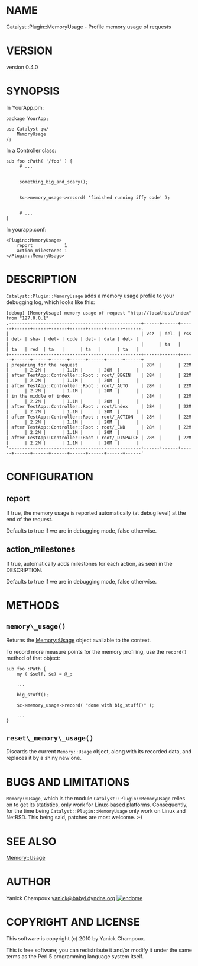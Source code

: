 # NAME

Catalyst::Plugin::MemoryUsage - Profile memory usage of requests

# VERSION

version 0.4.0

# SYNOPSIS

In YourApp.pm:

    package YourApp;

    use Catalyst qw/
        MemoryUsage
    /;

In a Controller class:

    sub foo :Path( '/foo' ) {
         # ...
         

         something_big_and_scary();
         

         $c->memory_usage->record( 'finished running iffy code' );
         

         # ...
    }

In yourapp.conf:

    <Plugin::MemoryUsage>
        report            1
        action_milestones 1
    </Plugin::MemoryUsage>

# DESCRIPTION

`Catalyst::Plugin::MemoryUsage` adds a memory usage profile to your debugging
log, which looks like this:   

    [debug] [MemoryUsage] memory usage of request "http://localhost/index" from "127.0.0.1"
    .--------------------------------------------------+------+------+------+------+------+------+------+------+------+------.
    |                                                  | vsz  | del- | rss  | del- | sha- | del- | code | del- | data | del- |
    |                                                  |      | ta   |      | ta   | red  | ta   |      | ta   |      | ta   |
    +--------------------------------------------------+------+------+------+------+------+------+------+------+------+------+
    | preparing for the request                        | 28M  |      | 22M  |      | 2.2M |      | 1.1M |      | 20M  |      |
    | after TestApp::Controller::Root : root/_BEGIN    | 28M  |      | 22M  |      | 2.2M |      | 1.1M |      | 20M  |      |
    | after TestApp::Controller::Root : root/_AUTO     | 28M  |      | 22M  |      | 2.2M |      | 1.1M |      | 20M  |      |
    | in the middle of index                           | 28M  |      | 22M  |      | 2.2M |      | 1.1M |      | 20M  |      |
    | after TestApp::Controller::Root : root/index     | 28M  |      | 22M  |      | 2.2M |      | 1.1M |      | 20M  |      |
    | after TestApp::Controller::Root : root/_ACTION   | 28M  |      | 22M  |      | 2.2M |      | 1.1M |      | 20M  |      |
    | after TestApp::Controller::Root : root/_END      | 28M  |      | 22M  |      | 2.2M |      | 1.1M |      | 20M  |      |
    | after TestApp::Controller::Root : root/_DISPATCH | 28M  |      | 22M  |      | 2.2M |      | 1.1M |      | 20M  |      |
    '--------------------------------------------------+------+------+------+------+------+------+------+------+------+------'  

# CONFIGURATION

## report

If true, the memory usage is reported automatically (at debug level)
at the end of the request.  

Defaults to true if we are in debugging mode,
false otherwise.

## action\_milestones

If true, automatically adds milestones for each action, as seen in the
DESCRIPTION.  

Defaults to true if we are in debugging mode,
false otherwise.

# METHODS

## `memory\_usage()`

Returns the [Memory::Usage](http://search.cpan.org/perldoc?Memory::Usage) object available to the context.

To record more measure points for the memory profiling, use the `record()`
method of that object:

    sub foo :Path {
        my ( $self, $c) = @_;

        ...

        big_stuff();

        $c->memory_usage->record( "done with big_stuff()" );

        ...
    }

## `reset\_memory\_usage()`

Discards the current `Memory::Usage` object, along with its recorded data,
and replaces it by a shiny new one.

# BUGS AND LIMITATIONS

`Memory::Usage`, which is the module `Catalyst::Plugin::MemoryUsage` relies
on to get its statistics, only work for Linux-based platforms. Consequently,
for the time being `Catalyst::Plugin::MemoryUsage` only work on Linux and
NetBSD. This being said, patches are most welcome. :-)

# SEE ALSO

[Memory::Usage](http://search.cpan.org/perldoc?Memory::Usage)

# AUTHOR

Yanick Champoux <yanick@babyl.dyndns.org> [![endorse](http://api.coderwall.com/yanick/endorsecount.png)](http://coderwall.com/yanick)

# COPYRIGHT AND LICENSE

This software is copyright (c) 2010 by Yanick Champoux.

This is free software; you can redistribute it and/or modify it under
the same terms as the Perl 5 programming language system itself.
